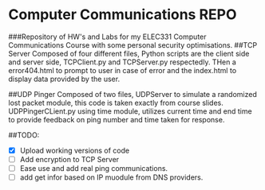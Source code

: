 # Computer Communications REPO
###Repository of HW's and Labs for my ELEC331 Computer Communications Course with some personal security optimisations.
##TCP Server
Composed of four different files, Python scripts are the client side and server side, TCPClient.py and TCPServer.py respectedly. THen a error404.html to prompt to user in case of error and the index.html to display data provided by the user.

##UDP Pinger
Composed of two files, UDPServer to simulate a randomized lost packet module, this code is taken exactly from course slides. UDPPingerCLient.py using time module, utilizes current time and end time to provide feedback on ping number and time taken for response.


##TODO:
- [x] Upload working versions of code
- [ ] Add encryption to TCP Server
- [ ] Ease use and add real ping communications.
- [ ] add get infor based on IP muodule from DNS providers.
